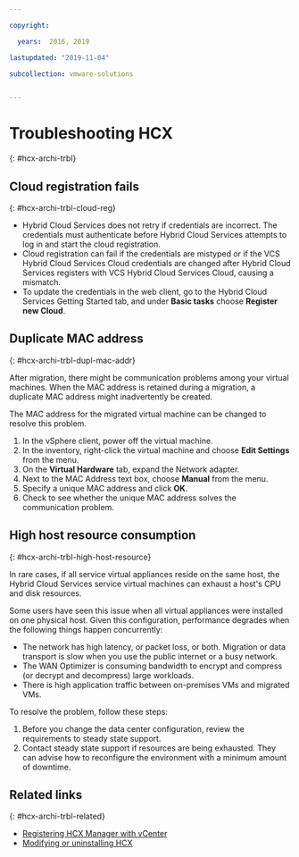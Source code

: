 ```yaml
---

copyright:

  years:  2016, 2019

lastupdated: "2019-11-04"

subcollection: vmware-solutions


---
```

# Troubleshooting HCX
{: #hcx-archi-trbl}

## Cloud registration fails
{: #hcx-archi-trbl-cloud-reg}

* Hybrid Cloud Services does not retry if credentials are incorrect. The credentials must authenticate before Hybrid Cloud Services attempts to log in and start the cloud registration.
* Cloud registration can fail if the credentials are mistyped or if the VCS Hybrid Cloud Services Cloud credentials are changed after Hybrid Cloud Services registers with VCS Hybrid Cloud Services Cloud, causing a mismatch.
* To update the credentials in the web client, go to the Hybrid Cloud Services Getting Started tab, and under **Basic tasks** choose **Register new Cloud**.

## Duplicate MAC address
{: #hcx-archi-trbl-dupl-mac-addr}

After migration, there might be communication problems among your virtual machines. When the MAC address is retained during a migration, a duplicate MAC address might inadvertently be created.

The MAC address for the migrated virtual machine can be changed to resolve this problem.

1. In the vSphere client, power off the virtual machine.
2. In the inventory, right-click the virtual machine and choose **Edit Settings** from the menu.
3. On the **Virtual Hardware** tab, expand the Network adapter.
4. Next to the MAC Address text box, choose **Manual** from the menu.
5. Specify a unique MAC address and click **OK**.
6. Check to see whether the unique MAC address solves the communication problem.

## High host resource consumption
{: #hcx-archi-trbl-high-host-resource}

In rare cases, if all service virtual appliances reside on the same host, the Hybrid Cloud Services service virtual machines can exhaust a host's CPU and disk resources.

Some users have seen this issue when all virtual appliances were installed on one physical host. Given this configuration, performance degrades when the following things happen concurrently:
* The network has high latency, or packet loss, or both. Migration or data transport is slow when you use the public internet or a busy network.
* The WAN Optimizer is consuming bandwidth to encrypt and compress (or decrypt and decompress) large workloads.
* There is high application traffic between on-premises VMs and migrated VMs.

To resolve the problem, follow these steps:

1. Before you change the data center configuration, review the requirements to steady state support.
2. Contact steady state support if resources are being exhausted. They can advise how to reconfigure the environment with a minimum amount of downtime.

## Related links
{: #hcx-archi-trbl-related}

* [Registering HCX Manager with vCenter](/docs/services/vmwaresolutions?topic=vmware-solutions-hcx-archi-reg-vcenter)
* [Modifying or uninstalling HCX](/docs/services/vmwaresolutions?topic=vmware-solutions-hcx-archi-mod-uninstall)
